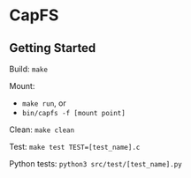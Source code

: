# CapFS

## Getting Started

Build: `make`

Mount: 
 * `make run`, or
 * `bin/capfs -f [mount point]`

Clean: `make clean`

Test: `make test TEST=[test_name].c`

Python tests: `python3 src/test/[test_name].py`
